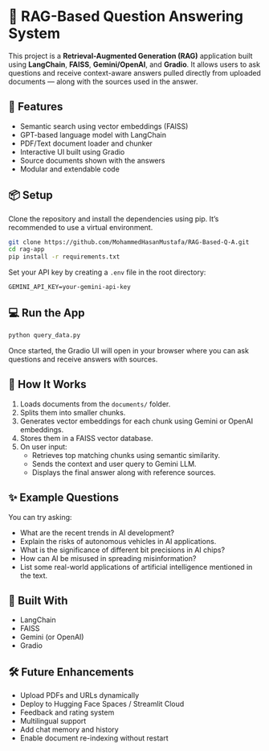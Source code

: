 # 🧠 RAG-Based Question Answering System

This project is a **Retrieval-Augmented Generation (RAG)** application built using **LangChain**, **FAISS**, **Gemini/OpenAI**, and **Gradio**. It allows users to ask questions and receive context-aware answers pulled directly from uploaded documents — along with the sources used in the answer.

## 🚀 Features

- Semantic search using vector embeddings (FAISS)
- GPT-based language model with LangChain
- PDF/Text document loader and chunker
- Interactive UI built using Gradio
- Source documents shown with the answers
- Modular and extendable code

## 📦 Setup

Clone the repository and install the dependencies using pip. It’s recommended to use a virtual environment.

```bash
git clone https://github.com/MohammedHasanMustafa/RAG-Based-Q-A.git
cd rag-app
pip install -r requirements.txt
```

Set your API key by creating a `.env` file in the root directory:

```
GEMINI_API_KEY=your-gemini-api-key
```

## 💻 Run the App

```bash
python query_data.py
```

Once started, the Gradio UI will open in your browser where you can ask questions and receive answers with sources.

## 🧠 How It Works

1. Loads documents from the `documents/` folder.
2. Splits them into smaller chunks.
3. Generates vector embeddings for each chunk using Gemini or OpenAI embeddings.
4. Stores them in a FAISS vector database.
5. On user input:
   - Retrieves top matching chunks using semantic similarity.
   - Sends the context and user query to Gemini LLM.
   - Displays the final answer along with reference sources.

## ✨ Example Questions

You can try asking:

- What are the recent trends in AI development?
- Explain the risks of autonomous vehicles in AI applications.
- What is the significance of different bit precisions in AI chips?
- How can AI be misused in spreading misinformation?
- List some real-world applications of artificial intelligence mentioned in the text.

## 🧱 Built With

- LangChain  
- FAISS  
- Gemini (or OpenAI)  
- Gradio  

## 🛠️ Future Enhancements

- Upload PDFs and URLs dynamically  
- Deploy to Hugging Face Spaces / Streamlit Cloud  
- Feedback and rating system  
- Multilingual support  
- Add chat memory and history  
- Enable document re-indexing without restart
